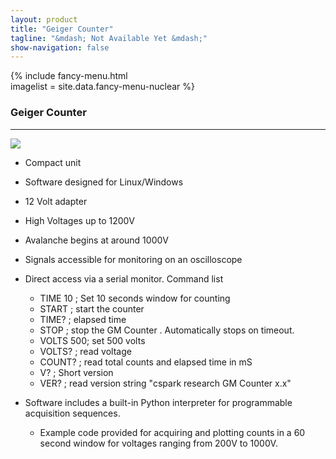 ```yaml
---
layout: product
title: "Geiger Counter"
tagline: "&mdash; Not Available Yet &mdash;"
show-navigation: false
---
```


{% include fancy-menu.html  
imagelist = site.data.fancy-menu-nuclear
%}


### Geiger Counter
---

<img src="https://res.cloudinary.com/cspark/image/upload/v1491729737/gmcounter/GM_Pulses.gif"/>

+ Compact unit
+ Software designed for Linux/Windows
+ 12 Volt adapter
+ High Voltages up to 1200V
+ Avalanche begins at around 1000V
+ Signals accessible for monitoring on an oscilloscope

+ Direct access via a serial monitor. Command list
	+ TIME 10 ; Set 10 seconds window for counting
	+ START ; start the counter
	+ TIME? ; elapsed time
	+ STOP ; stop the GM Counter . Automatically stops on timeout.
	+ VOLTS 500; set 500 volts
	+ VOLTS? ; read voltage
	+ COUNT? ; read total counts and elapsed time in mS
	+ V? ; Short version 
	+ VER? ; read version string "cspark research GM Counter x.x"

+ Software includes a built-in Python interpreter for programmable acquisition sequences.
	+ Example code provided for acquiring and plotting counts in a 60 second window for voltages ranging from 200V to 1000V.

